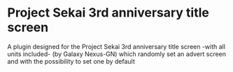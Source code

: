 # Project Sekai 3rd anniversary title screen
A plugin designed for the Project Sekai 3rd anniversary title screen -with all units included- (by Galaxy Nexus-GN) which randomly set an advert screen and with the possibility to set one by default